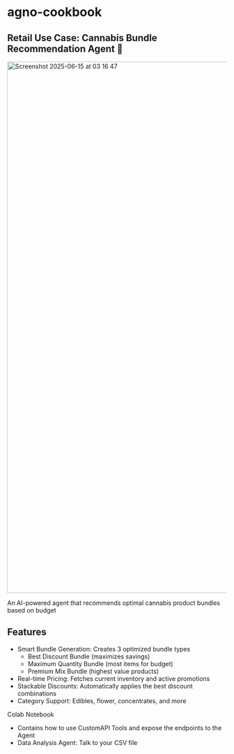 # agno-cookbook

## Retail Use Case: Cannabis Bundle Recommendation Agent 🌿

<img width="1220" alt="Screenshot 2025-06-15 at 03 16 47" src="https://github.com/user-attachments/assets/ea198cc6-243e-4a65-a3b9-003b2a6a2cac" />

An AI-powered agent that recommends optimal cannabis product bundles based on budget

## Features

- Smart Bundle Generation: Creates 3 optimized bundle types
  - Best Discount Bundle (maximizes savings)
  - Maximum Quantity Bundle (most items for budget)
  - Premium Mix Bundle (highest value products)
- Real-time Pricing: Fetches current inventory and active promotions
- Stackable Discounts: Automatically applies the best discount combinations
- Category Support: Edibles, flower, concentrates, and more

Colab Notebook

- Contains how to use CustomAPI Tools and expose the endpoints to the Agent
- Data Analysis Agent: Talk to your CSV file
